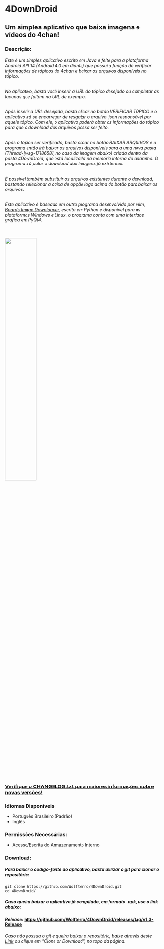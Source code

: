 # 4DownDroid
## Um simples aplicativo que baixa imagens e vídeos do 4chan!

### Descrição:

###### Este é um simples aplicativo escrito em Java e feito para a plataforma Android API 14 (Android 4.0 em diante) que possui a função de verificar informações de tópicos do 4chan e baixar os arquivos disponíveis no tópico.

###### No aplicativo, basta você inserir a URL do tópico desejado ou completar as lacunas que faltam na URL de exemplo. 

###### Após inserir a URL desejada, basta clicar no botão VERIFICAR TÓPICO e o aplicativo irá se encarregar de resgatar o arquivo .json responsável por aquele tópico. Com ele, o aplicativo poderá obter as informações do tópico para que o download dos arquivos possa ser feito.

###### Após o tópico ser verificado, basta clicar no botão BAIXAR ARQUIVOS e o programa então irá baixar os arquivos disponíveis para a uma nova pasta (Thread-[wsg-1718658], no caso da imagem abaixo) criada dentro da pasta 4DownDroid, que está localizada na memória interna do aparelho. O programa irá pular o download das imagens já existentes.

###### É possível também substituir os arquivos existentes durante o download, bastando selecionar a caixa de opção logo acima do botão para baixar os arquivos.

###### Este aplicativo é baseado em outro programa desenvolvido por mim, [Boards Image Downloader](https://github.com/Wolfterro/Boards-Image-Downloader), escrito em Python e disponível para as plataformas Windows e Linux, o programa conta com uma interface gráfica em PyQt4.

<br />

<img src="http://i.imgur.com/h9J6RR2.png" width="45%" height="45%" />

### [Verifique o CHANGELOG.txt para maiores informações sobre novas versões!](https://raw.githubusercontent.com/Wolfterro/4DownDroid/master/CHANGELOG.txt)

### Idiomas Disponíveis:
 - Português Brasileiro (Padrão)
 - Inglês

### Permissões Necessárias:
 - Acesso/Escrita do Armazenamento Interno

### Download:

##### Para baixar o código-fonte do aplicativo, basta utilizar o git para clonar o repositório:
    git clone https://github.com/Wolfterro/4DownDroid.git
    cd 4DownDroid/

##### Caso queira baixar o aplicativo já compilado, em formato .apk, use o link abaixo:
#### ***Release:*** https://github.com/Wolfterro/4DownDroid/releases/tag/v1.3-Release

###### Caso não possua o git e queira baixar o repositório, baixe através deste [Link](https://github.com/Wolfterro/4DownDroid/archive/master.zip) ou clique em "Clone or Download", no topo da página.
